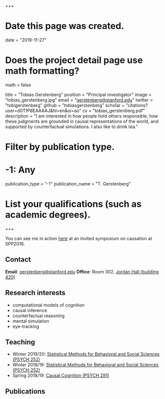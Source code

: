 +++
# Date this page was created.
date = "2019-11-27"

# Does the project detail page use math formatting?
math = false

title = "Tobias Gerstenberg"
position = "Principal investigator"
image = "tobias_gerstenberg.jpg"
email = "gerstenberg@stanford.edu"
twitter = "tobigerstenberg"
github = "tobiasgerstenberg"
scholar = "citations?user=d0TfP8EAAAAJ&hl=en&oi=ao"
cv = "tobias_gerstenberg.pdf"
description = "I am interested in how people hold others responsible, how these judgments are grounded in causal representations of the world, and supported by counterfactual simulations. I also like to drink tea."

# Filter by publication type.
# -1: Any
publication_type = "-1"
publication_name = "T. Gerstenberg"

# List your qualifications (such as academic degrees).


+++

<!-- I'm the PI of Causality in Cognition lab (CICL). We at CICL study how  -->

You can see me in action [here](https://www.youtube.com/watch?v=IkbEIKQqoyA) at an invited symposium on causation at SPP2016.

## Contact

__Email__: gerstenberg@stanford.edu
__Office__: Room 302, [Jordan Hall (building 420)](https://goo.gl/maps/mBbkXZfiSR42)

## Research interests

- computational models of cognition
- causal inference
- counterfactual reasoning
- mental simulation
- eye-tracking

## Teaching

- Winter 2019/20: [Statistical Methods for Behavioral and Social Sciences (PSYCH 252)](https://psych252.github.io/)
- Winter 2018/19: [Statistical Methods for Behavioral and Social Sciences (PSYCH 252)](https://psych252.github.io/)
- Spring 2018/19: [Causal Cognition (PSYCH 291)](https://tobiasgerstenberg.github.io/causal_cognition/)

## Publications

